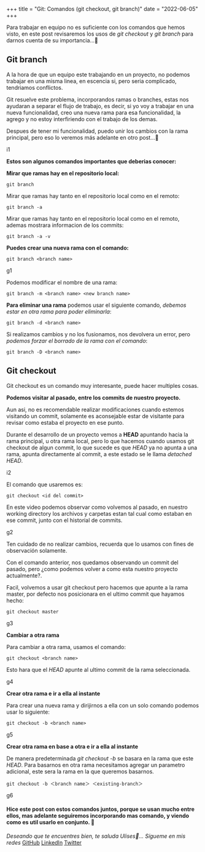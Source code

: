 +++
title = "Git: Comandos (git checkout, git branch)"
date = "2022-06-05"
+++

Para trabajar en equipo no es suficiente con los comandos que hemos visto, en este post revisaremos los usos de *git checkout* y *git branch* para darnos cuenta de su importancia...🐤

<!--more-->

## Git branch

A la hora de que un equipo este trabajando en un proyecto, no podemos trabajar en una misma linea, en escencia si, pero seria complicado, tendriamos conflictos.

Git resuelve este problema, incorporandos ramas o branches, estas nos ayudaran a separar el flujo de trabajo, es decir, si yo voy a trabajar en una nueva funcionalidad, creo una nueva rama para esa funcionalidad, la agrego y no estoy interfiriendo con el trabajo de los demas.

Despues de tener mi funcionalidad, puedo unir los cambios con la rama principal, pero eso lo veremos más adelante en otro post...🧐

i1

**Estos son algunos comandos importantes que deberias conocer:**

**Mirar que ramas hay en el repositorio local:**

```
git branch
```

Mirar que ramas hay tanto en el repositorio local como en el remoto:

```
git branch -a
```

Mirar que ramas hay tanto en el repositorio local como en el remoto, ademas mostrara informacion de los commits:

```
git branch -a -v
```

**Puedes crear una nueva rama con el comando:**

```
git branch <branch name>
```

g1

Podemos modificar el nombre de una rama:

```
git branch -m <branch name> <new branch name>
```

**Para eliminar una rama** podemos usar el siguiente comando, *debemos estar en otra rama para poder eliminarla*:

```
git branch -d <branch name>
```

Si realizamos cambios y no los fusionamos, nos devolvera un error, pero *podemos forzar el borrado de la rama con el comando*:

```
git branch -D <branch name>
```
## Git checkout

Git checkout es un comando muy interesante, puede hacer multiples cosas.

**Podemos visitar al pasado, entre los commits de nuestro proyecto.**

Aun asi, no es recomendable realizar modificaciones cuando estemos visitando un commit, solamente es aconsejable estar de visitante para revisar como estaba el proyecto en ese punto.

Durante el desarrollo de un proyecto vemos a **HEAD** apuntando hacia la rama principal, u otra rama local, pero lo que hacemos cuando usamos git checkout de algun commit, lo que sucede es que *HEAD* ya no apunta a una rama, apunta directamente al commit, a este estado se le llama *detached HEAD*.

i2

El comando que usaremos es:

```
git checkout <id del commit>
```

En este video podemos observar como volvemos al pasado, en nuestro working directory los archivos y carpetas estan tal cual como estaban en ese commit, junto con el historial de commits.

g2

Ten cuidado de no realizar cambios, recuerda que lo usamos con fines de observación solamente.

Con el comando anterior, nos quedamos observando un commit del pasado, pero ¿como podemos volver a como esta nuestro proyecto actualmente?.

Facil, volvemos a usar git checkout pero hacemos que apunte a la rama master, por defecto nos posicionara en el ultimo commit que hayamos hecho:

```
git checkout master
```

g3

**Cambiar a otra rama**

Para cambiar a otra rama, usamos el comando:

```
git checkout <branch name>
```

Esto hara que el *HEAD* apunte al ultimo commit de la rama seleccionada.

g4

**Crear otra rama e ir a ella al instante**

Para crear una nueva rama y dirijirnos a ella con un solo comando podemos usar lo siguiente:

```
git checkout -b <branch name>
```

g5

**Crear otra rama en base a otra e ir a ella al instante**

De manera predeterminada *git checkout -b* se basara en la rama que este *HEAD*. Para basarnos en otra rama necesitamos agregar un parametro adicional, este sera la rama en la que queremos basarnos.

```
git checkout -b ＜branch name＞ ＜existing-branch＞
```

g6

#### Hice este post con estos comandos juntos, porque se usan mucho entre ellos, mas adelante seguiremos incorporando mas comando, y viendo como es util usarlo en conjunto. 🚀

*Deseando que te encuentres bien, te saluda Ulises🤵...*
*Sígueme en mis redes*
[GitHub](https://github.com/UlisesOrnelasR)
[LinkedIn](https://www.linkedin.com/in/ulises-ornelas/)
[Twitter](https://twitter.com/UlisesOrnelass)
